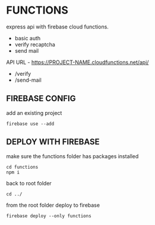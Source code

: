 # FUNCTIONS

express api with firebase cloud functions.

- basic auth
- verify recaptcha
- send mail

API URL - https://PROJECT-NAME.cloudfunctions.net/api/

* /verify
* /send-mail

## FIREBASE CONFIG


add an existing project
```
firebase use --add
```

## DEPLOY WITH FIREBASE

make sure the functions folder has packages installed

```
cd functions
npm i
```

back to root folder
```
cd ../
```

from the root folder deploy to firebase

```
firebase deploy --only functions
```

